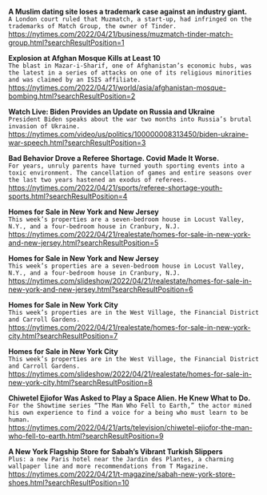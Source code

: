 **A Muslim dating site loses a trademark case against an industry giant.**\
`A London court ruled that Muzmatch, a start-up, had infringed on the trademarks of Match Group, the owner of Tinder.`\
https://nytimes.com/2022/04/21/business/muzmatch-tinder-match-group.html?searchResultPosition=1

**Explosion at Afghan Mosque Kills at Least 10**\
`The blast in Mazar-i-Sharif, one of Afghanistan’s economic hubs, was the latest in a series of attacks on one of its religious minorities and was claimed by an ISIS affiliate.`\
https://nytimes.com/2022/04/21/world/asia/afghanistan-mosque-bombing.html?searchResultPosition=2

**Watch Live: Biden Provides an Update on Russia and Ukraine**\
`President Biden speaks about the war two months into Russia’s brutal invasion of Ukraine.`\
https://nytimes.com/video/us/politics/100000008313450/biden-ukraine-war-speech.html?searchResultPosition=3

**Bad Behavior Drove a Referee Shortage. Covid Made It Worse.**\
`For years, unruly parents have turned youth sporting events into a toxic environment. The cancellation of games and entire seasons over the last two years hastened an exodus of referees.`\
https://nytimes.com/2022/04/21/sports/referee-shortage-youth-sports.html?searchResultPosition=4

**Homes for Sale in New York and New Jersey**\
`This week’s properties are a seven-bedroom house in Locust Valley, N.Y., and a four-bedroom house in Cranbury, N.J.`\
https://nytimes.com/2022/04/21/realestate/homes-for-sale-in-new-york-and-new-jersey.html?searchResultPosition=5

**Homes for Sale in New York and New Jersey**\
`This week’s properties are a seven-bedroom house in Locust Valley, N.Y., and a four-bedroom house in Cranbury, N.J.`\
https://nytimes.com/slideshow/2022/04/21/realestate/homes-for-sale-in-new-york-and-new-jersey.html?searchResultPosition=6

**Homes for Sale in New York City**\
`This week’s properties are in the West Village, the Financial District and Carroll Gardens.`\
https://nytimes.com/2022/04/21/realestate/homes-for-sale-in-new-york-city.html?searchResultPosition=7

**Homes for Sale in New York City**\
`This week’s properties are in the West Village, the Financial District and Carroll Gardens.`\
https://nytimes.com/slideshow/2022/04/21/realestate/homes-for-sale-in-new-york-city.html?searchResultPosition=8

**Chiwetel Ejiofor Was Asked to Play a Space Alien. He Knew What to Do.**\
`For the Showtime series “The Man Who Fell to Earth,” the actor mined his own experience to find a voice for a being who must learn to be human.`\
https://nytimes.com/2022/04/21/arts/television/chiwetel-ejiofor-the-man-who-fell-to-earth.html?searchResultPosition=9

**A New York Flagship Store for Sabah’s Vibrant Turkish Slippers**\
`Plus: a new Paris hotel near the Jardin des Plantes, a charming wallpaper line and more recommendations from T Magazine.`\
https://nytimes.com/2022/04/21/t-magazine/sabah-new-york-store-shoes.html?searchResultPosition=10

